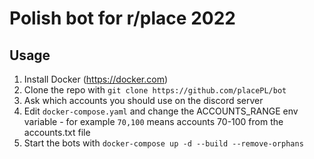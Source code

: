 # Polish bot for r/place 2022

## Usage

1. Install Docker (https://docker.com)
2. Clone the repo with `git clone https://github.com/placePL/bot`
3. Ask which accounts you should use on the discord server
4. Edit `docker-compose.yaml` and change the ACCOUNTS_RANGE env variable - for example `70,100` means accounts 70-100 from the accounts.txt file
7. Start the bots with `docker-compose up -d --build --remove-orphans`
